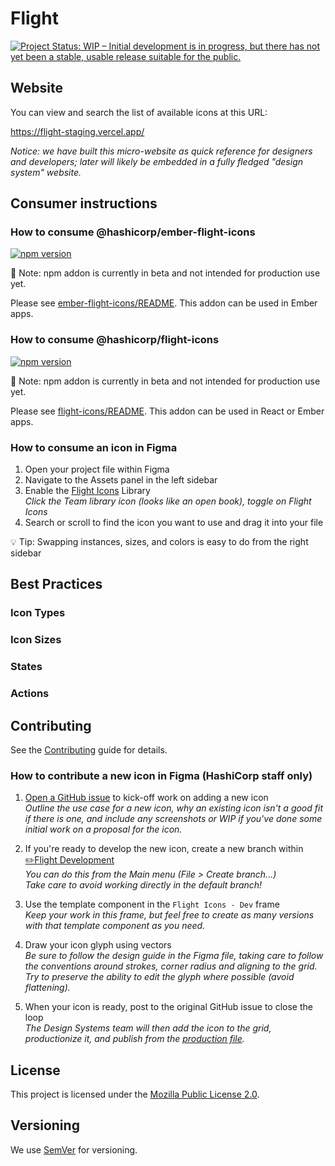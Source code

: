 # Flight

[![Project Status: WIP – Initial development is in progress, but there has not yet been a stable, usable release suitable for the public.](https://www.repostatus.org/badges/latest/wip.svg)](https://www.repostatus.org/#wip)

## Website

You can view and search the list of available icons at this URL:

https://flight-staging.vercel.app/

_Notice: we have built this micro-website as quick reference for designers and developers; later will likely be embedded in a fully fledged "design system" website._

## Consumer instructions

### How to consume @hashicorp/ember-flight-icons

[![npm version](https://badge.fury.io/js/%40hashicorp%2Fember-flight-icons.svg)](https://badge.fury.io/js/%40hashicorp%2Fember-flight-icons)

🚨 Note: npm addon is currently in beta and not intended for production use yet.

Please see [ember-flight-icons/README](ember-flight-icons/README.md). This addon can be used in Ember apps.

### How to consume @hashicorp/flight-icons

[![npm version](https://badge.fury.io/js/%40hashicorp%2Fflight-icons.svg)](https://badge.fury.io/js/%40hashicorp%2Fflight-icons)

🚨 Note: npm addon is currently in beta and not intended for production use yet.

Please see [flight-icons/README](flight-icons/README.md). This addon can be used in React or Ember apps.

### How to consume an icon in Figma

1. Open your project file within Figma
2. Navigate to the Assets panel in the left sidebar
3. Enable the [Flight Icons](https://www.figma.com/file/TLnoT5AYQfy3tZ0H68BgOr/Flight-Icons?node-id=164%3A0) Library  
_Click the Team library icon (looks like an open book), toggle on Flight Icons_
4. Search or scroll to find the icon you want to use and drag it into your file

💡 Tip: Swapping instances, sizes, and colors is easy to do from the right sidebar

## Best Practices

### Icon Types

### Icon Sizes

### States

### Actions

## Contributing

See the [Contributing](CONTRIBUTING.md) guide for details.

### How to contribute a new icon in Figma (HashiCorp staff only)

1. [Open a GitHub issue](https://github.com/hashicorp/flight/issues/new) to kick-off work on adding a new icon  
_Outline the use case for a new icon, why an existing icon isn't a good fit if there is one, and include any screenshots or WIP if you've done some initial work on a proposal for the icon._

2. If you're ready to develop the new icon, create a new branch within [✏️Flight Development](https://www.figma.com/file/MYiw4kiVpunIMMw0sBkE1t/%E2%9C%8F%EF%B8%8F-Flight-Development?node-id=205%3A0)  
_You can do this from the Main menu (File > Create branch...)_  
_Take care to avoid working directly in the default branch!_

3. Use the template component in the `Flight Icons - Dev` frame  
_Keep your work in this frame, but feel free to create as many versions with that template component as you need._

4. Draw your icon glyph using vectors  
_Be sure to follow the design guide in the Figma file, taking care to follow the conventions around strokes, corner radius and aligning to the grid. Try to preserve the ability to edit the glyph where possible (avoid flattening)._

5. When your icon is ready, post to the original GitHub issue to close the loop  
_The Design Systems team will then add the icon to the grid, productionize it, and publish from the [production file](https://www.figma.com/file/TLnoT5AYQfy3tZ0H68BgOr/Flight-Icons?node-id=164%3A0)._

## License

This project is licensed under the [Mozilla Public License 2.0](LICENSE.md).

## Versioning

We use [SemVer](http://semver.org/) for versioning.
